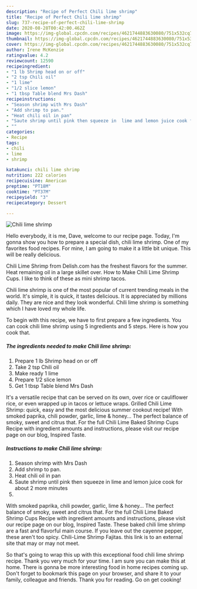 ```yaml
---
description: "Recipe of Perfect Chili lime shrimp"
title: "Recipe of Perfect Chili lime shrimp"
slug: 737-recipe-of-perfect-chili-lime-shrimp
date: 2020-08-28T00:42:00.462Z
image: https://img-global.cpcdn.com/recipes/4621744883630080/751x532cq70/chili-lime-shrimp-recipe-main-photo.jpg
thumbnail: https://img-global.cpcdn.com/recipes/4621744883630080/751x532cq70/chili-lime-shrimp-recipe-main-photo.jpg
cover: https://img-global.cpcdn.com/recipes/4621744883630080/751x532cq70/chili-lime-shrimp-recipe-main-photo.jpg
author: Irene McKenzie
ratingvalue: 4.2
reviewcount: 12590
recipeingredient:
- "1 lb Shrimp head on or off"
- "2 tsp Chili oil"
- "1 lime"
- "1/2 slice lemon"
- "1 tbsp Table blend Mrs Dash"
recipeinstructions:
- "Season shrimp with Mrs Dash"
- "Add shrimp to pan."
- "Heat chili oil in pan"
- "Saute shrimp until pink then squeeze in  lime and lemon juice cook for about 2 more minutes"
- ""
categories:
- Recipe
tags:
- chili
- lime
- shrimp

katakunci: chili lime shrimp 
nutrition: 222 calories
recipecuisine: American
preptime: "PT18M"
cooktime: "PT37M"
recipeyield: "3"
recipecategory: Dessert

---
```



![Chili lime shrimp](https://img-global.cpcdn.com/recipes/4621744883630080/751x532cq70/chili-lime-shrimp-recipe-main-photo.jpg)

Hello everybody, it is me, Dave, welcome to our recipe page. Today, I'm gonna show you how to prepare a special dish, chili lime shrimp. One of my favorites food recipes. For mine, I am going to make it a little bit unique. This will be really delicious.

Chili Lime Shrimp from Delish.com has the freshest flavors for the summer. Heat remaining oil in a large skillet over. How to Make Chili Lime Shrimp Cups. I like to think of these as mini shrimp tacos.

Chili lime shrimp is one of the most popular of current trending meals in the world. It's simple, it is quick, it tastes delicious. It is appreciated by millions daily. They are nice and they look wonderful. Chili lime shrimp is something which I have loved my whole life.


To begin with this recipe, we have to first prepare a few ingredients. You can cook chili lime shrimp using 5 ingredients and 5 steps. Here is how you cook that.

<!--inarticleads1-->

##### The ingredients needed to make Chili lime shrimp:

1. Prepare 1 lb Shrimp head on or off
1. Take 2 tsp Chili oil
1. Make ready 1 lime
1. Prepare 1/2 slice lemon
1. Get 1 tbsp Table blend Mrs Dash


It&#39;s a versatile recipe that can be served on its own, over rice or cauliflower rice, or even wrapped up in tacos or lettuce wraps. Grilled Chili Lime Shrimp: quick, easy and the most delicious summer cookout recipe! With smoked paprika, chili powder, garlic, lime &amp; honey… The perfect balance of smoky, sweet and citrus that. For the full Chili Lime Baked Shrimp Cups Recipe with ingredient amounts and instructions, please visit our recipe page on our blog, Inspired Taste. 

<!--inarticleads2-->

##### Instructions to make Chili lime shrimp:

1. Season shrimp with Mrs Dash
1. Add shrimp to pan.
1. Heat chili oil in pan
1. Saute shrimp until pink then squeeze in  lime and lemon juice cook for about 2 more minutes
1. 


With smoked paprika, chili powder, garlic, lime &amp; honey… The perfect balance of smoky, sweet and citrus that. For the full Chili Lime Baked Shrimp Cups Recipe with ingredient amounts and instructions, please visit our recipe page on our blog, Inspired Taste. These baked chili lime shrimp are a fast and flavorful main course. If you leave out the cayenne pepper, these aren&#39;t too spicy. Chili-Lime Shrimp Fajitas. this link is to an external site that may or may not meet. 

So that's going to wrap this up with this exceptional food chili lime shrimp recipe. Thank you very much for your time. I am sure you can make this at home. There is gonna be more interesting food in home recipes coming up. Don't forget to bookmark this page on your browser, and share it to your family, colleague and friends. Thank you for reading. Go on get cooking!
